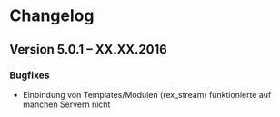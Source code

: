 Changelog
=========

Version 5.0.1 – XX.XX.2016
--------------------------

### Bugfixes

* Einbindung von Templates/Modulen (rex_stream) funktionierte auf manchen Servern nicht

